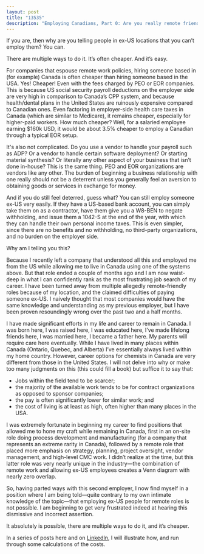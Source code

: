 ```yaml
---
layout: post
title: "13535"
description: "Employing Canadians, Part 0: Are you really remote friendly?"
---
```


If you are, then why are you telling people in ex-US locations that you can’t employ them? You can.

There are multiple ways to do it. It’s often cheaper. And it’s easy.

For companies that espouse remote work policies, hiring someone based in (for example) Canada is often cheaper than hiring someone based in the USA. Yes! Cheaper! Even with the fees charged by PEO or EOR companies. This is because US social security payroll deductions on the employer side are very high in comparison to Canada’s CPP system, and because health/dental plans in the United States are ruinously expensive compared to Canadian ones. Even factoring in employer-side health care taxes in Canada (which are similar to Medicare), it remains cheaper, especially for higher-paid workers. How much cheaper? Well, for a salaried employee earning $160k USD, it would be about 3.5% cheaper to employ a Canadian through a typical EOR setup. 

It's also not complicated. Do you use a vendor to handle your payroll such as ADP? Or a vendor to handle certain software deployment? Or starting material synthesis? Or literally any other aspect of your business that isn’t done in-house? This is the same thing. PEO and EOR organizations are vendors like any other. The burden of beginning a business relationship with one really should not be a deterrent unless you generally feel an aversion to obtaining goods or services in exchange for money.

And if you do still feel deterred, guess what? You can still employ someone ex-US very easily. If they have a US-based bank account, you can simply take them on as a contractor, have them give you a W8-BEN to negate withholding, and issue them a 1042-S at the end of the year, with which they can handle their own personal income taxes. This is even simpler, since there are no benefits and no withholding, no third-party organizations, and no burden on the employer side.

Why am I telling you this?

Because I recently left a company that understood all this and employed me from the US while allowing me to live in Canada using one of the systems above. But that role ended a couple of months ago and I am now waist-deep in what I can confidently rank as the most frustrating job search of my career. I have been turned away from multiple allegedly remote-friendly roles because of my location, and the claimed difficulties of paying someone ex-US. I naively thought that most companies would have the same knowledge and understanding as my previous employer, but I have been proven resoundingly wrong over the past two and a half months.

I have made significant efforts in my life and career to remain in Canada. I was born here, I was raised here, I was educated here, I’ve made lifelong friends here, I was married here, I became a father here. My parents will require care here eventually. While I have lived in many places within Canada (Ontario, Quebec, and Alberta) I’ve essentially always lived within my home country. 
However, career options for chemists in Canada are very different from those in the United States. I will not delve into why or make too many judgments on this (this could fill a book) but suffice it to say that:

* Jobs within the field tend to be scarcer; 
* the majority of the available work tends to be for contract organizations as opposed to sponsor companies;
* the pay is often significantly lower for similar work; and 
* the cost of living is at least as high, often higher than many places in the USA.

I was extremely fortunate in beginning my career to find positions that allowed me to hone my craft while remaining in Canada, first in an on-site role doing process development and manufacturing (for a company that represents an extreme rarity in Canada), followed by a remote role that placed more emphasis on strategy, planning, project oversight, vendor management, and high-level CMC work. I didn’t realize at the time, but this latter role was very nearly unique in the industry—the combination of remote work and allowing ex-US employees creates a Venn diagram with nearly zero overlap.

So, having parted ways with this second employer, I now find myself in a position where I am being told—quite contrary to my own intimate knowledge of the topic—that employing ex-US people for remote roles is not possible. I am beginning to get very frustrated indeed at hearing this dismissive and incorrect assertion.

It absolutely is possible, there are multiple ways to do it, and it’s cheaper. 

In a series of posts here and on [LinkedIn](https://www.linkedin.com/in/nickuhlig/), I will illustrate how, and run through some calculations of the costs.

